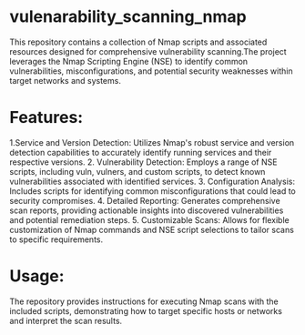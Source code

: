 # vulenarability_scanning_nmap
This repository contains a collection of Nmap scripts and associated resources designed for comprehensive vulnerability scanning.The project leverages the Nmap Scripting Engine (NSE) to identify common vulnerabilities, misconfigurations, and potential security weaknesses within target networks and systems.

# Features:
1.Service and Version Detection: Utilizes Nmap's robust service and version detection capabilities to accurately identify running services and their respective versions.
2. Vulnerability Detection: Employs a range of NSE scripts, including vuln, vulners, and custom scripts, to detect known vulnerabilities associated with identified services.
3. Configuration Analysis: Includes scripts for identifying common misconfigurations that could lead to security compromises.
4. Detailed Reporting: Generates comprehensive scan reports, providing actionable insights into discovered vulnerabilities and potential remediation steps.
5. Customizable Scans: Allows for flexible customization of Nmap commands and NSE script selections to tailor scans to specific requirements.

# Usage:
The repository provides instructions for executing Nmap scans with the included scripts, demonstrating how to target specific hosts or networks and interpret the scan results.
